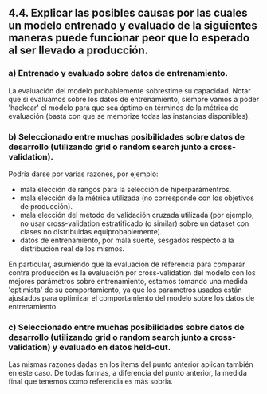 ## 4.4. Explicar las posibles causas por las cuales un modelo entrenado y evaluado de la siguientes maneras puede funcionar peor que lo esperado al ser llevado a producción.

### a) Entrenado y evaluado sobre datos de entrenamiento.

La evaluación del modelo probablemente sobrestime su capacidad. Notar que si evaluamos sobre los datos de entrenamiento, siempre vamos a poder 'hackear' el modelo para que sea óptimo en términos de la métrica de evaluación (basta con que se memorize todas las instancias disponibles).

### b) Seleccionado entre muchas posibilidades sobre datos de desarrollo (utilizando grid o random search junto a cross-validation).

Podría darse por varias razones, por ejemplo:

- mala elección de rangos para la selección de hiperparámentros.
- mala elección de la métrica utilizada (no corresponde con los objetivos de producción).
- mala elección del método de validación cruzada utilizada (por ejemplo, no usar cross-validation estratificado (o similar) sobre un dataset con clases no distribuidas equiprobablemente).
- datos de entrenamiento, por mala suerte, sesgados respecto a la distribución real de los mismos.

En particular, asumiendo que la evaluación de referencia para comparar contra producción es la evaluación por cross-validation del modelo con los mejores parámetros sobre entrenamiento, estamos tomando una medida 'optimista' de su comportamiento, ya que los parametros usados están ajustados para optimizar el comportamiento del modelo sobre los datos de entrenamiento.

### c) Seleccionado entre muchas posibilidades sobre datos de desarrollo (utilizando grid o random search junto a cross-validation) y evaluado en datos held-out.

Las mismas razones dadas en los items del punto anterior aplican también en este caso. De todas formas, a diferencia del punto anterior, la medida final que tenemos como referencia es más sobria.
 